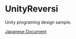﻿# UnityReversi

Unity programing design sample.

[Japanese Document](https://qiita.com/KyoheiOkawa/items/f5a2ad84363d6b1242d8)